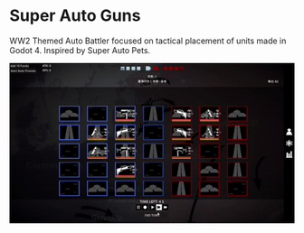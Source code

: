 # Super Auto Guns
WW2 Themed Auto Battler focused on tactical placement of units made in Godot 4. Inspired by Super Auto Pets.

![Alt text](Preview.gif?raw=true "Preview GIF")

